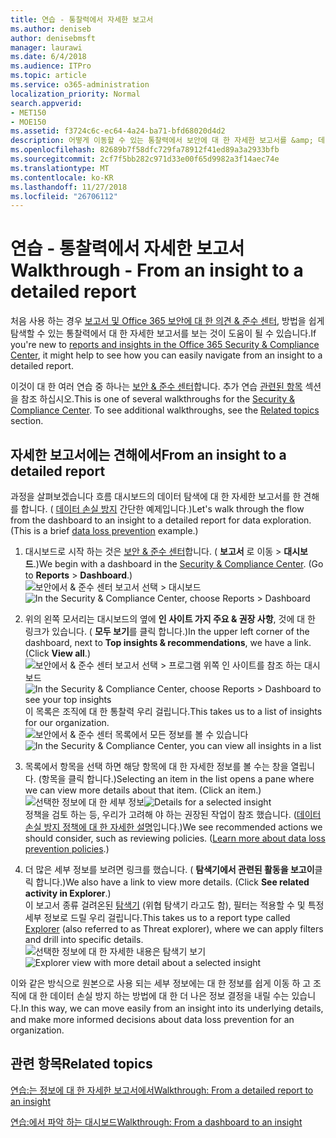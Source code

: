 ```yaml
---
title: 연습 - 통찰력에서 자세한 보고서
ms.author: deniseb
author: denisebmsft
manager: laurawi
ms.date: 6/4/2018
ms.audience: ITPro
ms.topic: article
ms.service: o365-administration
localization_priority: Normal
search.appverid:
- MET150
- MOE150
ms.assetid: f3724c6c-ec64-4a24-ba71-bfd68020d4d2
description: 어떻게 이동할 수 있는 통찰력에서 보안에 대 한 자세한 보고서를 &amp; 데이터 손실 방지 예제를 통해 준수 센터입니다.
ms.openlocfilehash: 82689b7f58dfc729fa78912f41ed89a3a2933bfb
ms.sourcegitcommit: 2cf7f5bb282c971d33e00f65d9982a3f14aec74e
ms.translationtype: MT
ms.contentlocale: ko-KR
ms.lasthandoff: 11/27/2018
ms.locfileid: "26706112"
---
```

# <a name="walkthrough---from-an-insight-to-a-detailed-report"></a><span data-ttu-id="d9f27-103">연습 - 통찰력에서 자세한 보고서</span><span class="sxs-lookup"><span data-stu-id="d9f27-103">Walkthrough - From an insight to a detailed report</span></span>

<span data-ttu-id="d9f27-104">처음 사용 하는 경우 [보고서 및 Office 365 보안에 대 한 의견 &amp; 준수 센터](reports-and-insights-in-security-and-compliance.md), 방법을 쉽게 탐색할 수 있는 통찰력에서 대 한 자세한 보고서를 보는 것이 도움이 될 수 있습니다.</span><span class="sxs-lookup"><span data-stu-id="d9f27-104">If you're new to [reports and insights in the Office 365 Security &amp; Compliance Center](reports-and-insights-in-security-and-compliance.md), it might help to see how you can easily navigate from an insight to a detailed report.</span></span> 
  
<span data-ttu-id="d9f27-p101">이것이 대 한 여러 연습 중 하나는 [보안 &amp; 준수 센터](https://security.microsoft.com)합니다. 추가 연습 [관련된 항목](#related-topics) 섹션을 참조 하십시오.</span><span class="sxs-lookup"><span data-stu-id="d9f27-p101">This is one of several walkthroughs for the [Security &amp; Compliance Center](https://security.microsoft.com). To see additional walkthroughs, see the [Related topics](#related-topics) section.</span></span> 
  
## <a name="from-an-insight-to-a-detailed-report"></a><span data-ttu-id="d9f27-107">자세한 보고서에는 견해에서</span><span class="sxs-lookup"><span data-stu-id="d9f27-107">From an insight to a detailed report</span></span>

<span data-ttu-id="d9f27-p102">과정을 살펴보겠습니다 흐름 대시보드의 데이터 탐색에 대 한 자세한 보고서를 한 견해를 합니다. ( [데이터 손실 방지](data-loss-prevention-policies.md) 간단한 예제입니다.)</span><span class="sxs-lookup"><span data-stu-id="d9f27-p102">Let's walk through the flow from the dashboard to an insight to a detailed report for data exploration. (This is a brief [data loss prevention](data-loss-prevention-policies.md) example.)</span></span> 
  
1. <span data-ttu-id="d9f27-p103">대시보드로 시작 하는 것은 [보안 &amp; 준수 센터](https://security.microsoft.com)합니다. ( **보고서** 로 이동 \> **대시보드**.)</span><span class="sxs-lookup"><span data-stu-id="d9f27-p103">We begin with a dashboard in the [Security &amp; Compliance Center](https://security.microsoft.com). (Go to **Reports** \> **Dashboard**.)</span></span><br/><span data-ttu-id="d9f27-112">![보안에서 &amp; 준수 센터 보고서 선택 \> 대시보드](media/2a668c3d-3fa3-4e37-8149-46989b33ae8c.png)</span><span class="sxs-lookup"><span data-stu-id="d9f27-112">![In the Security &amp; Compliance Center, choose Reports \> Dashboard](media/2a668c3d-3fa3-4e37-8149-46989b33ae8c.png)</span></span>
  
2. <span data-ttu-id="d9f27-p104">위의 왼쪽 모서리는 대시보드의 옆에 **인 사이트 가지 주요 &amp; 권장 사항**, 것에 대 한 링크가 있습니다. ( **모두 보기**를 클릭 합니다.)</span><span class="sxs-lookup"><span data-stu-id="d9f27-p104">In the upper left corner of the dashboard, next to **Top insights &amp; recommendations**, we have a link. (Click **View all**.)</span></span><br/><span data-ttu-id="d9f27-115">![보안에서 &amp; 준수 센터 보고서 선택 \> 프로그램 위쪽 인 사이트를 참조 하는 대시보드](media/9bb64e11-494f-40a4-ab3d-8d3c7789f300.png)</span><span class="sxs-lookup"><span data-stu-id="d9f27-115">![In the Security &amp; Compliance Center, choose Reports \> Dashboard to see your top insights](media/9bb64e11-494f-40a4-ab3d-8d3c7789f300.png)</span></span><br/><span data-ttu-id="d9f27-116">이 목록은 조직에 대 한 통찰력 우리 걸립니다.</span><span class="sxs-lookup"><span data-stu-id="d9f27-116">This takes us to a list of insights for our organization.</span></span><br/><span data-ttu-id="d9f27-117">![보안에서 &amp; 준수 센터 목록에서 모든 정보를 볼 수 있습니다](media/1289af77-bf5a-444a-97a1-03d8a83f75a9.png)</span><span class="sxs-lookup"><span data-stu-id="d9f27-117">![In the Security &amp; Compliance Center, you can view all insights in a list](media/1289af77-bf5a-444a-97a1-03d8a83f75a9.png)</span></span>
  
3. <span data-ttu-id="d9f27-p105">목록에서 항목을 선택 하면 해당 항목에 대 한 자세한 정보를 볼 수는 창을 열립니다. (항목을 클릭 합니다.)</span><span class="sxs-lookup"><span data-stu-id="d9f27-p105">Selecting an item in the list opens a pane where we can view more details about that item. (Click an item.)</span></span><br/><span data-ttu-id="d9f27-120">![선택한 정보에 대 한 세부 정보](media/dcbb389f-23b0-4031-b789-4a49068af85a.png)</span><span class="sxs-lookup"><span data-stu-id="d9f27-120">![Details for a selected insight](media/dcbb389f-23b0-4031-b789-4a49068af85a.png)</span></span><br/><span data-ttu-id="d9f27-p106">정책을 검토 하는 등, 우리가 고려해 야 하는 권장된 작업이 참조 했습니다. ([데이터 손실 방지 정책에 대 한 자세한 설명](data-loss-prevention-policies.md)입니다.)</span><span class="sxs-lookup"><span data-stu-id="d9f27-p106">We see recommended actions we should consider, such as reviewing policies. ([Learn more about data loss prevention policies](data-loss-prevention-policies.md).)</span></span>
    
4. <span data-ttu-id="d9f27-p107">더 많은 세부 정보를 보려면 링크를 했습니다. ( **탐색기에서 관련된 활동을 보고이**클릭 합니다.)</span><span class="sxs-lookup"><span data-stu-id="d9f27-p107">We also have a link to view more details. (Click **See related activity in Explorer**.)</span></span><br/><span data-ttu-id="d9f27-125">이 보고서 종류 걸려온된 [탐색기](use-explorer-in-security-and-compliance.md) (위협 탐색기 라고도 함), 필터는 적용할 수 및 특정 세부 정보로 드릴 우리 걸립니다.</span><span class="sxs-lookup"><span data-stu-id="d9f27-125">This takes us to a report type called [Explorer](use-explorer-in-security-and-compliance.md) (also referred to as Threat explorer), where we can apply filters and drill into specific details.</span></span><br/><span data-ttu-id="d9f27-126">![선택한 정보에 대 한 자세한 내용은 탐색기 보기](media/3ad15b15-7158-44b7-beda-013351bd868e.png)</span><span class="sxs-lookup"><span data-stu-id="d9f27-126">![Explorer view with more detail about a selected insight](media/3ad15b15-7158-44b7-beda-013351bd868e.png)</span></span>
  
<span data-ttu-id="d9f27-127">이와 같은 방식으로 원본으로 사용 되는 세부 정보에는 대 한 정보를 쉽게 이동 하 고 조직에 대 한 데이터 손실 방지 하는 방법에 대 한 더 나은 정보 결정을 내릴 수는 있습니다.</span><span class="sxs-lookup"><span data-stu-id="d9f27-127">In this way, we can move easily from an insight into its underlying details, and make more informed decisions about data loss prevention for an organization.</span></span>
  
## <a name="related-topics"></a><span data-ttu-id="d9f27-128">관련 항목</span><span class="sxs-lookup"><span data-stu-id="d9f27-128">Related topics</span></span>

[<span data-ttu-id="d9f27-129">연습:는 정보에 대 한 자세한 보고서에서</span><span class="sxs-lookup"><span data-stu-id="d9f27-129">Walkthrough: From a detailed report to an insight</span></span>](from-a-detailed-report-to-an-insight.md)
  
[<span data-ttu-id="d9f27-130">연습:에서 파악 하는 대시보드</span><span class="sxs-lookup"><span data-stu-id="d9f27-130">Walkthrough: From a dashboard to an insight</span></span>](from-a-dashboard-to-an-insight.md)
  

